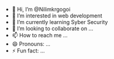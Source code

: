 - 👋 Hi, I’m @Nilimkrgogoi
- 👀 I’m interested in web development 
- 🌱 I’m currently learning Syber Security 
- 💞️ I’m looking to collaborate on ...
- 📫 How to reach me ...
- 😄 Pronouns: ...
- ⚡ Fun fact: ...

<!---
Nilimkrgogoi/Nilimkrgogoi is a ✨ special ✨ repository because its `README.md` (this file) appears on your GitHub profile.
You can click the Preview link to take a look at your changes.
--->
